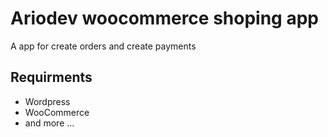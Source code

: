 # Ariodev woocommerce shoping app

A app for create orders and create payments 

## Requirments

- Wordpress
- WooCommerce
- and more ... 
